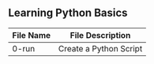 ## Learning Python Basics

| File Name | File Description |
| --------- | ---------------- |
| 0-run     | Create a Python Script | 
